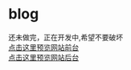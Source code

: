 # blog
还未做完，正在开发中,希望不要破坏<br>
<a href="http://www.wnatao.xyz" target="_blank">点击这里预览网站前台</a><br>
<a href="http://www.wnatao.xyz/admin/home" target="_blank">点击这里预览网站后台</a>
